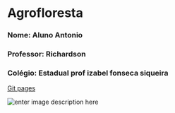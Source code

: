 # **Agrofloresta**
### Nome: Aluno Antonio
### Professor: Richardson
### Colégio: Estadual prof izabel fonseca siqueira 

[Git pages](antoninho01.github.io/Agrinho-2024/)

![enter image description here](https://www.sistemafaep.org.br/wp-content/uploads/2021/07/agrinho_500x1280-2.jpg)
